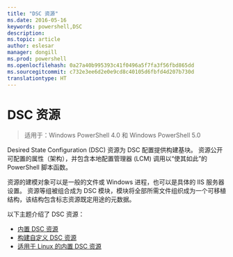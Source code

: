 ```yaml
---
title: "DSC 资源"
ms.date: 2016-05-16
keywords: powershell,DSC
description: 
ms.topic: article
author: eslesar
manager: dongill
ms.prod: powershell
ms.openlocfilehash: 0a27a40b995393c41f0496a5f7fa3f56fbd865dd
ms.sourcegitcommit: c732e3ee6d2e0e9cd8c40105d6fbfd4d207b730d
translationtype: HT
---
```

# <a name="dsc-resources"></a>DSC 资源

>适用于：Windows PowerShell 4.0 和 Windows PowerShell 5.0

Desired State Configuration (DSC) 资源为 DSC 配置提供构建基块。 资源公开可配置的属性（架构），并包含本地配置管理器 (LCM) 调用以“使其如此”的 PowerShell 脚本函数。

资源的建模对象可以是一般的文件或 Windows 进程，也可以是具体的 IIS 服务器设置。  资源等组被组合成为 DSC 模块，模块将全部所需文件组织成为一个可移植结构，该结构包含标志资源既定用途的元数据。  

以下主题介绍了 DSC 资源：

- [内置 DSC 资源](builtInResource.md)
- [构建自定义 DSC 资源](authoringResource.md)
- [适用于 Linux 的内置 DSC 资源](lnxBuiltInResources.md)


